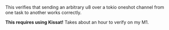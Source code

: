 This verifies that sending an arbitrary u8 over a tokio oneshot channel from one task to another works correctly.

**This requires using Kissat!**
Takes about an hour to verify on my M1.